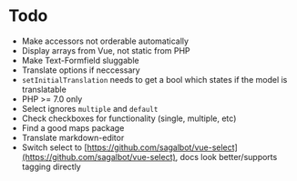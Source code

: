 # Todo

* Make accessors not orderable automatically
* Display arrays from Vue, not static from PHP
* Make Text-Formfield sluggable
* Translate options if neccessary
* `setInitialTranslation` needs to get a bool which states if the model is translatable
* PHP &gt;= 7.0 only
* Select ignores `multiple` and `default`
* Check checkboxes for functionality \(single, multiple, etc\)
* Find a good maps package
* Translate markdown-editor
* Switch select to [https://github.com/sagalbot/vue-select](https://github.com/sagalbot/vue-select), docs look better/supports tagging directly

